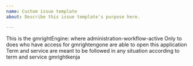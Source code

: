 ```yaml
---
name: Custom issue template
about: Describe this issue template's purpose here.

---
```

This is the gmrightEngine: where administration-workflow-active
Only to does who have access for gmrightengone are able to open this application
Term and service are meant to be followed in any situation according to term and service gmrightkenja



